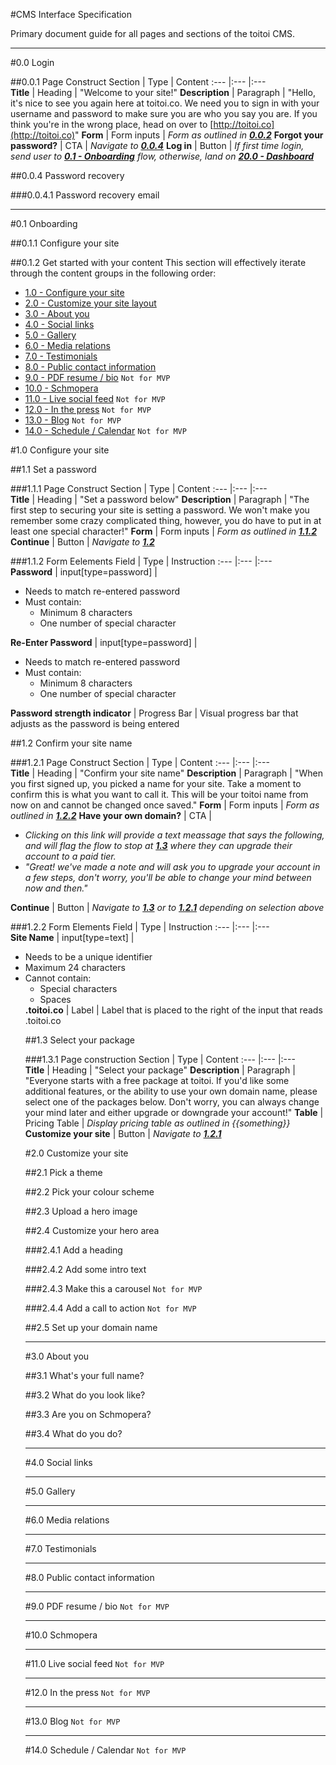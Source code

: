 #CMS Interface Specification

Primary document guide for all pages and sections of the toitoi CMS.

---

<a name="0.0"></a>
#0.0 Login

<a name="0.0.1"></a>
##0.0.1 Page Construct
Section | Type | Content
:---  |:---  |:---  
**Title** | Heading | "Welcome to your site!"
**Description** | Paragraph | "Hello, it's nice to see you again here at toitoi.co. We need you to sign in with your username and password to make sure you are who you say you are. If you think you're in the wrong place, head on over to [http://toitoi.co](http://toitoi.co)"
**Form** | Form inputs | *Form as outlined in [**0.0.2**](#0.0.2)*
**Forgot your password?** | CTA | *Navigate to [**0.0.4**](#0.0.4)*
**Log in** | Button | *If first time login, send user to [**0.1 - Onboarding**](#0.1) flow, otherwise, land on [**20.0 - Dashboard**](#20.0)*

<a name="0.0.4"></a>
##0.0.4 Password recovery

<a name="0.0.4.1"></a>
###0.0.4.1 Password recovery email

---

<a name="0.1"></a>
#0.1 Onboarding


<a name="0.1.1"></a>
##0.1.1 Configure your site


<a name="0.1.2"></a>
##0.1.2 Get started with your content
This section will effectively iterate through the content groups in the following order:

* [1.0 - Configure your site](#1.0)
* [2.0 - Customize your site layout](#2.0)
* [3.0 - About you](#3.0)
* [4.0 - Social links](#4.0)
* [5.0 - Gallery](#5.0)
* [6.0 - Media relations](#6.0)
* [7.0 - Testimonials](#7.0)
* [8.0 - Public contact information](#8.0)
* [9.0 - PDF resume / bio](#9.0) `Not for MVP`
* [10.0 - Schmopera](#10.0) 
* [11.0 - Live social feed](#11.0) `Not for MVP`
* [12.0 - In the press](#12.0) `Not for MVP`
* [13.0 - Blog](#13.0) `Not for MVP`
* [14.0 - Schedule / Calendar](#14.0) `Not for MVP`



<a name="1.0"></a>
#1.0 Configure your site


<a name="1.1"></a>
##1.1 Set a password

<a name="1.1.1"></a>
###1.1.1 Page Construct
Section | Type | Content
:---  |:---  |:---  
**Title** | Heading | "Set a password below"
**Description** | Paragraph | "The first step to securing your site is setting a password. We won't make you remember some crazy complicated thing, however, you do have to put in at least one special character!"
**Form** | Form inputs | *Form as outlined in [**1.1.2**](#1.1.2)*
**Continue** | Button | *Navigate to [**1.2**](#1.2)*

<a name="1.1.2"></a>
###1.1.2 Form Eelements
Field | Type | Instruction
:---  |:---  |:---  
**Password** | input[type=password] | <ul><li>Needs to match re-entered password</li><li>Must contain: <ul><li>Minimum 8 characters</li><li>One number of special character</li></ul></li></ul>
**Re-Enter Password** | input[type=password] | <ul><li>Needs to match re-entered password</li><li>Must contain: <ul><li>Minimum 8 characters</li><li>One number of special character</li></ul></li></ul>
**Password strength indicator** | Progress Bar | Visual progress bar that adjusts as the password is being entered


<a name="1.2"></a>
##1.2 Confirm your site name

<a name="1.2.1"></a>
###1.2.1 Page Construct
Section | Type | Content
:---  |:---  |:---  
**Title** | Heading | "Confirm your site name"
**Description** | Paragraph | "When you first signed up, you picked a name for your site. Take a moment to confirm this is what you want to call it. This will be your toitoi name from now on and cannot be changed once saved."
**Form** | Form inputs | *Form as outlined in [**1.2.2**](#1.2.2)*
**Have your own domain?** | CTA | *<ul><li>Clicking on this link will provide a text meassage that says the following, and will flag the flow to stop at [**1.3**](#1.3) where they can upgrade their account to a paid tier. </li><li>"Great! we've made a note and will ask you to upgrade your account in a few steps, don't worry, you'll be able to change your mind between now and then."</li></ul>*
**Continue** | Button | *Navigate to [**1.3**](#1.3) or to [**1.2.1**](#1.2.1) depending on selection above*

<a name="1.2.2"></a>
###1.2.2 Form Elements
Field | Type | Instruction
:---  |:---  |:---  
**Site Name** | input[type=text] | <ul><li>Needs to be a unique identifier</li><li>Maximum 24 characters</li><li>Cannot contain: <ul><li>Special characters</li><li>Spaces</li></ul>
**.toitoi.co** | Label | Label that is placed to the right of the input that reads .toitoi.co 


<a name="1.1.3"></a>
##1.3 Select your package

<a name="1.1.3.1"></a>
###1.3.1 Page construction
Section | Type | Content
:---  |:---  |:---  
**Title** | Heading | "Select your package"
**Description** | Paragraph | "Everyone starts with a free package at toitoi. If you'd like some additional features, or the ability to use your own domain name, please select one of the packages below. Don't worry, you can always change your mind later and either upgrade or downgrade your account!"
**Table** | Pricing Table | *Display pricing table as outlined in {{something}}*
**Customize your site** | Button | *Navigate to [**1.2.1**](#1.2.1)*



<a name="2.0"></a>
#2.0 Customize your site


<a name="2.1"></a>
##2.1 Pick a theme


<a name="2.2"></a>
##2.2 Pick your colour scheme


<a name="2.3"></a>
##2.3 Upload a hero image


<a name="2.4"></a>
##2.4 Customize your hero area

<a name="2.4.1"></a>
###2.4.1 Add a heading

<a name="2.4.2"></a>
###2.4.2 Add some intro text

<a name="2.4.3"></a>
###2.4.3 Make this a carousel
`Not for MVP`

<a name="2.4.4"></a>
###2.4.4 Add a call to action
`Not for MVP`


<a name="2.5"></a>
##2.5 Set up your domain name


---


<a name="3.0"></a>
#3.0 About you



<a name="3.1"></a>
##3.1 What's your full name?



<a name="3.2"></a>
##3.2 What do you look like?



<a name="3.3"></a>
##3.3 Are you on Schmopera?



<a name="3.4"></a>
##3.4 What do you do?


---


<a name="4.0"></a>
#4.0 Social links


---


<a name="5.0"></a>
#5.0 Gallery


---


<a name="6.0"></a>
#6.0 Media relations


---


<a name="7.0"></a>
#7.0 Testimonials


---


<a name="8.0"></a>
#8.0 Public contact information


---


<a name="9.0"></a>
#9.0 PDF resume / bio
`Not for MVP`



---


<a name="10.0"></a>
#10.0 Schmopera


---


<a name="11.0"></a>
#11.0 Live social feed
`Not for MVP`


---


<a name="12.0"></a>
#12.0 In the press
`Not for MVP`


---


<a name="13.0"></a>
#13.0 Blog
`Not for MVP`


---


<a name="14.0"></a>
#14.0 Schedule / Calendar
`Not for MVP`





